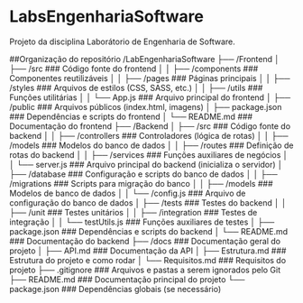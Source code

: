 # LabsEngenhariaSoftware
Projeto da disciplina Laborátorio de Engenharia de Software.

##Organização do repositório 
/LabEngenhariaSoftware
  ├── /Frontend
  │   ├── /src              ### Código fonte do frontend
  │   │   ├── /components   ### Componentes reutilizáveis
  │   │   ├── /pages        ### Páginas principais
  │   │   ├── /styles       ### Arquivos de estilos (CSS, SASS, etc.)
  │   │   ├── /utils        ### Funções utilitárias
  │   │   └── App.js        ### Arquivo principal do frontend
  │   ├── /public           ### Arquivos públicos (index.html, imagens)
  │   ├── package.json      ### Dependências e scripts do frontend
  │   └── README.md         ### Documentação do frontend
  ├── /Backend
  │   ├── /src              ### Código fonte do backend
  │   │   ├── /controllers  ### Controladores (lógica de rotas)
  │   │   ├── /models       ### Modelos do banco de dados
  │   │   ├── /routes       ### Definição de rotas do backend
  │   │   ├── /services     ### Funções auxiliares de negócios
  │   │   └── server.js     ### Arquivo principal do backend (inicializa o servidor)
  │   ├── /database         ### Configuração e scripts do banco de dados
  │   │   ├── /migrations   ### Scripts para migração do banco
  │   │   ├── /models       ### Modelos de banco de dados
  │   │   └── /config.js    ### Arquivo de configuração do banco de dados
  │   ├── /tests            ### Testes do backend
  │   │   ├── /unit         ### Testes unitários
  │   │   ├── /integration  ### Testes de integração
  │   │   └── testUtils.js  ### Funções auxiliares de testes
  │   ├── package.json      ### Dependências e scripts do backend
  │   └── README.md         ### Documentação do backend
  ├── /docs                 ### Documentação geral do projeto
  │   ├── API.md            ### Documentação da API
  │   ├── Estrutura.md      ### Estrutura do projeto e como rodar
  │   └── Requisitos.md     ### Requisitos do projeto
  ├── .gitignore            ### Arquivos e pastas a serem ignorados pelo Git
  ├── README.md             ### Documentação principal do projeto
  └── package.json          ### Dependências globais (se necessário)

